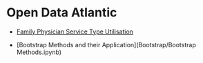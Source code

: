 # Open Data Atlantic


* [Family Physician Service Type Utilisation](FamilyPhysicianServiceTypeUtilisation/README.md)

* [Bootstrap Methods and their Application](Bootstrap/Bootstrap Methods.ipynb)